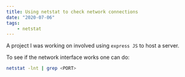 ```yaml
---
title: Using netstat to check network connections
date: "2020-07-06"
tags:
    - netstat
---
```


A project I was working on involved using `express JS` to host a server.

To see if the network interface works one can do:
```sh
netstat -lnt | grep <PORT>
```
